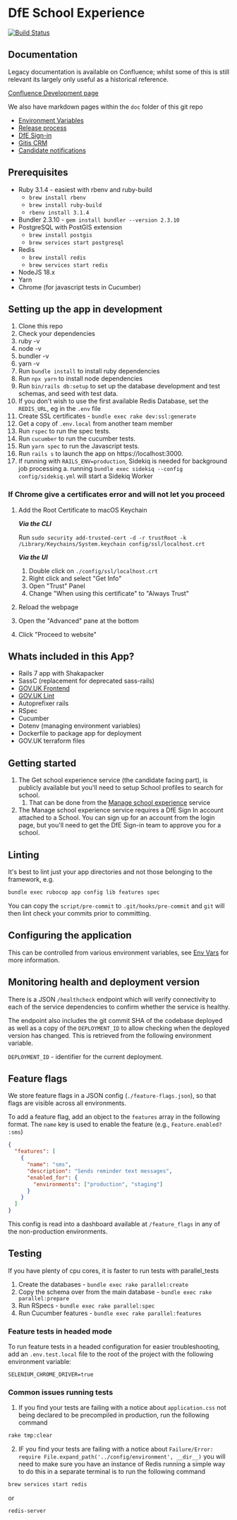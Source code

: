 # DfE School Experience

[![Build Status](https://dfe-ssp.visualstudio.com/School-Experience/_apis/build/status/School-Experience-CI?branchName=master)](https://dfe-ssp.visualstudio.com/School-Experience/_build/latest?definitionId=33&branchName=master)

## Documentation

Legacy documentation is available on Confluence; whilst some of this is still relevant its largely only useful as a historical reference.

[Confluence Development page](https://dfedigital.atlassian.net/wiki/spaces/SE/pages/945618970/Development)

We also have markdown pages within the `doc` folder of this git repo

- [Environment Variables](doc/env-vars.md)
- [Release process](doc/release-process.md)
- [DfE Sign-in](doc/dfe-sigin.md)
- [Gitis CRM](doc/gitis-crm.md)
- [Candidate notifications](doc/candidate-notifications.md)

## Prerequisites

- Ruby 3.1.4 - easiest with rbenv and ruby-build
  - `brew install rbenv`
  - `brew install ruby-build`
  - `rbenv install 3.1.4`
- Bundler 2.3.10 - `gem install bundler --version 2.3.10`
- PostgreSQL with PostGIS extension
  - `brew install postgis`
  - `brew services start postgresql`
- Redis
  - `brew install redis`
  - `brew services start redis`
- NodeJS 18.x
- Yarn
- Chrome (for javascript tests in Cucumber)

## Setting up the app in development

1. Clone this repo
2. Check your dependencies
3. ruby -v
4. node -v
5. bundler -v
6. yarn -v
7. Run `bundle install` to install ruby dependencies
8. Run `npx yarn` to install node dependencies
9. Run `bin/rails db:setup` to set up the database development and test schemas, and seed with test data.
10. If you don't wish to use the first available Redis Database, set the `REDIS_URL`, eg in the `.env` file
11. Create SSL certificates - `bundle exec rake dev:ssl:generate`
12. Get a copy of `.env.local` from another team member
13. Run `rspec` to run the spec tests.
14. Run `cucumber` to run the cucumber tests.
15. Run `yarn spec` to run the Javascript tests.
16. Run `rails s` to launch the app on https://localhost:3000.
17. If running with `RAILS_ENV=production`, Sidekiq is needed for background job processing
    a. running `bundle exec sidekiq --config config/sidekiq.yml` will start a Sidekiq Worker

### If Chrome give a certificates error and will not let you proceed

1. Add the Root Certificate to macOS Keychain

   **_Via the CLI_**

   Run `sudo security add-trusted-cert -d -r trustRoot -k /Library/Keychains/System.keychain config/ssl/localhost.crt`

   **_Via the UI_**

   1. Double click on `./config/ssl/localhost.crt`
   2. Right click and select "Get Info"
   3. Open "Trust" Panel
   4. Change "When using this certificate" to "Always Trust"

2. Reload the webpage
3. Open the "Advanced" pane at the bottom
4. Click "Proceed to website"

## Whats included in this App?

- Rails 7 app with Shakapacker
- SassC (replacement for deprecated sass-rails)
- [GOV.UK Frontend](https://github.com/alphagov/govuk-frontend)
- [GOV.UK Lint](https://github.com/alphagov/rubocop-govuk)
- Autoprefixer rails
- RSpec
- Cucumber
- Dotenv (managing environment variables)
- Dockerfile to package app for deployment
- GOV.UK terraform files

## Getting started

1. The Get school experience service (the candidate facing part), is publicly
   available but you'll need to setup School profiles to search for school.
   1. That can be done from the [Manage school experience](https://localhost:3000/schools) service
2. The Manage school experience service requires a DfE Sign In account attached
   to a School. You can sign up for an account from the login page, but you'll
   need to get the DfE Sign-in team to approve you for a school.

## Linting

It's best to lint just your app directories and not those belonging to the framework, e.g.

```bash
bundle exec rubocop app config lib features spec
```

You can copy the `script/pre-commit` to `.git/hooks/pre-commit` and `git` will
then lint check your commits prior to committing.

## Configuring the application

This can be controlled from various environment variables, see
[Env Vars](doc/env-vars.md) for more information.

## Monitoring health and deployment version

There is a JSON `/healthcheck` endpoint which will verify connectivity to each of the service dependencies to confirm whether the service is healthy.

The endpoint also includes the git commit SHA of the codebase deployed as well
as a copy of the `DEPLOYMENT_ID` to allow checking when the deployed version has
changed. This is retrieved from the following environment variable.

`DEPLOYMENT_ID` - identifier for the current deployment.

## Feature flags

We store feature flags in a JSON config (`./feature-flags.json`), so that flags are visible across all environments.

To add a feature flag, add an object to the `features` array in the following format. The `name` key is used to enable the feature (e.g., `Feature.enabled? :sms`)

```json
{
  "features": [
    {
      "name": "sms",
      "description": "Sends reminder text messages",
      "enabled_for": {
        "environments": ["production", "staging"]
      }
    }
  ]
}
```

This config is read into a dashboard available at `/feature_flags` in any of the non-production environments.

## Testing

If you have plenty of cpu cores, it is faster to run tests with parallel_tests

1. Create the databases - `bundle exec rake parallel:create`
2. Copy the schema over from the main database - `bundle exec rake parallel:prepare`
3. Run RSpecs - `bundle exec rake parallel:spec`
4. Run Cucumber features - `bundle exec rake parallel:features`

### Feature tests in headed mode

To run feature tests in a headed configuration for easier troubleshooting, add an `.env.test.local` file to the root of the project with the following environment variable:

```
SELENIUM_CHROME_DRIVER=true
```

### Common issues running tests

1. If you find your tests are failing with a notice about `application.css` not being declared to be precompiled in production, run the following command

```bash
rake tmp:clear
```

2. IF you find your tests are failing with a notice about `Failure/Error: require File.expand_path('../config/environment', __dir__)` you will need to make sure you have an instance of Redis running a simple way to do this in a separate terminal is to run the following command

```bash
brew services start redis
```

or

```bash
redis-server
```
